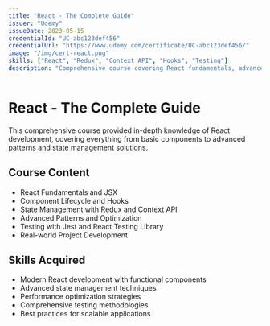 ```yaml
---
title: "React - The Complete Guide"
issuer: "Udemy"
issueDate: 2023-05-15
credentialId: "UC-abc123def456"
credentialUrl: "https://www.udemy.com/certificate/UC-abc123def456/"
image: "/img/cert-react.png"
skills: ["React", "Redux", "Context API", "Hooks", "Testing"]
description: "Comprehensive course covering React fundamentals, advanced patterns, state management, and testing strategies."
---
```


# React - The Complete Guide

This comprehensive course provided in-depth knowledge of React development, covering everything from basic components to advanced patterns and state management solutions.

## Course Content

- React Fundamentals and JSX
- Component Lifecycle and Hooks
- State Management with Redux and Context API
- Advanced Patterns and Optimization
- Testing with Jest and React Testing Library
- Real-world Project Development

## Skills Acquired

- Modern React development with functional components
- Advanced state management techniques
- Performance optimization strategies
- Comprehensive testing methodologies
- Best practices for scalable applications
